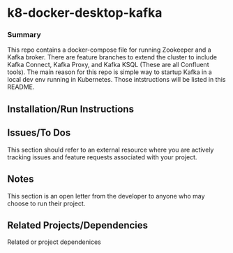 # k8-docker-desktop-kafka

### Summary
This repo contains a docker-compose file for running Zookeeper and a Kafka broker. There are feature branches to extend the cluster to include Kafka Connect, Kafka Proxy, and Kafka KSQL (These are all Confluent tools).
The main reason for this repo is simple way to startup Kafka in a local dev env running in Kubernetes. Those intstructions will  be listed in this README.

## Installation/Run Instructions


## Issues/To Dos
This section should refer to an external resource where you are actively tracking issues and feature requests associated with your project.


## Notes
This section is an open letter from the developer to anyone who may choose to run their project.

## Related Projects/Dependencies
Related or project dependenices

